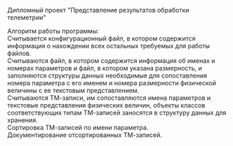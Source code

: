 Дипломный проект "Представление результатов обработки телеметрии" <br>

Алгоритм работы программы: <br>
Считывается конфигурационный файл, в котором содержится информация о нахождении всех остальных требуемых для работы файлов. <br>
Считываются файл, в котором содержится информация об именах и номерах параметров и файл, в котором указана размерность, и заполняются структуры данных необходимые для сопоставления номера параметра с его именем и номера размерности физической величины с ее текстовым представлением. <br>
Считываются ТМ-записи, им сопоставляются имена параметров и текстовые представления физических величин, объекты классов соответствующих типам ТМ-записей заносятся в структуру данных для хранения. <br>
Сортировка ТМ-записей по имени параметра. <br>
Документирование отсортированных ТМ-записей. <br>  
